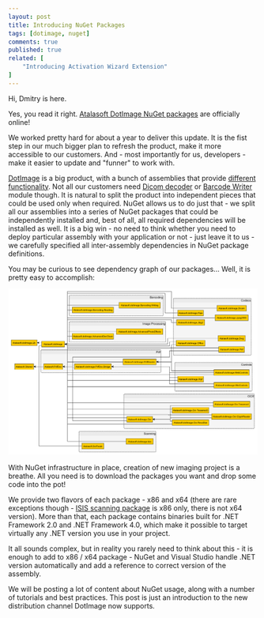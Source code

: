 ```yaml
---
layout: post
title: Introducing NuGet Packages
tags: [dotimage, nuget]
comments: true
published: true
related: [
    "Introducing Activation Wizard Extension"
]
---
```


Hi, Dmitry is here.

Yes, you read it right. [Atalasoft DotImage NuGet packages](https://www.nuget.org/profiles/Atalasoft)
are officially online!

We worked pretty hard for about a year to deliver this update. It is the fist step
in our much bigger plan to refresh the product, make it more accessible to our
customers. And - most importantly for us, developers - make it easier to update
and "funner" to work with.

[DotImage](https://www.atalasoft.com/Products/DotImage) is a big product,
with a bunch of assemblies that provide [different functionality](http://www.atalasoft.com/Technical-Details/net-technical).
Not all our customers need [Dicom decoder](http://www.atalasoft.com/Technical-Details/net-technical?s=35) or
[Barcode Writer](http://www.atalasoft.com/Technical-Details/net-technical?s=12) module though.
It is natural to split the product into independent pieces that could be used only when required.
NuGet allows us to do just that - we split all our assemblies into a series of
NuGet packages that could be independently installed and, best of all,
all required dependencies will be installed as well. It is a big win - no need
to think whether you need to deploy particular assembly with your application or not -
just leave it to us - we carefully specified all inter-assembly dependencies in
NuGet package definitions.

You may be curious to see dependency graph of our packages... Well, it is pretty easy
to accomplish:

![NuGet Package Dependencies](/assets/nuget_dependencies.png)

With NuGet infrastructure in place, creation of new imaging project is a breathe.
All you need is to download the packages you want and drop some code into the pot!

We provide two flavors of each package - x86 and x64 (there are rare exceptions though -
[ISIS scanning package](https://www.nuget.org/packages/Atalasoft.dotImage.Isis.x86/)
is x86 only, there is not x64 version). More than that, each package contains binaries
built for .NET Framework 2.0 and .NET Framework 4.0, which make it possible to target
virtually any .NET version you use in your project.

It all sounds complex, but in reality you rarely need to think about this - it is
enough to add to x86 / x64 package - NuGet and Visual Studio handle
.NET version automatically and add a reference to correct version of the assembly.

We will be posting a lot of content about NuGet usage, along with a number of tutorials
and best practices. This post is just an introduction to the new distribution channel
DotImage now supports.
